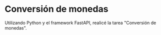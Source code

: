 # Conversión de monedas

Utilizando Python y el framework FastAPI, realicé la tarea "Conversión de monedas". 